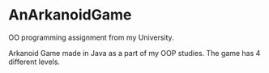 # AnArkanoidGame
OO programming assignment from my University.

Arkanoid Game made in Java as a part of my OOP studies.
The game has 4 different levels.
